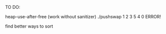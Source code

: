 TO DO:

heap-use-after-free (work without sanitizer)
./pushswap 1 2 3 5 4 0 ERROR!

find better ways to sort